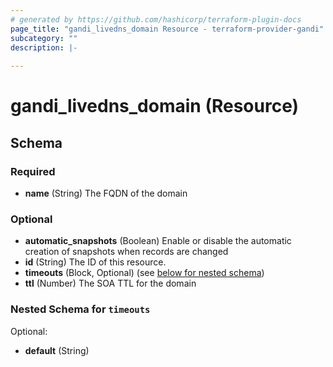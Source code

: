 ```yaml
---
# generated by https://github.com/hashicorp/terraform-plugin-docs
page_title: "gandi_livedns_domain Resource - terraform-provider-gandi"
subcategory: ""
description: |-
  
---
```


# gandi_livedns_domain (Resource)





<!-- schema generated by tfplugindocs -->
## Schema

### Required

- **name** (String) The FQDN of the domain

### Optional

- **automatic_snapshots** (Boolean) Enable or disable the automatic creation of snapshots when records are changed
- **id** (String) The ID of this resource.
- **timeouts** (Block, Optional) (see [below for nested schema](#nestedblock--timeouts))
- **ttl** (Number) The SOA TTL for the domain

<a id="nestedblock--timeouts"></a>
### Nested Schema for `timeouts`

Optional:

- **default** (String)


